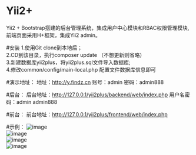 # Yii2+
Yii2 + Bootstrap搭建的后台管理系统，集成用户中心模块和RBAC权限管理模块,前端页面采用H+框架，集成Yii2 admin。

#安装
1.使用Git clone到本地后；<br>
2.CD到该目录，执行composer update （不想更新则省略）<br>
3.新建数据库yii2plus，将yii2plus.sql文件导入数据库;<br>
4.修改common/config/main-local.php 配置文件数据库信息即可<br>

#演示地址：
地址：http://y.findz.cn    账号：admin  密码：admin888

#后台：
后台地址：http://127.0.0.1/yii2plus/backend/web/index.php
用户名密码：admin   admin888

#前台：
前台地址：http://127.0.0.1/yii2plus/frontend/web/index.php

#示例：
![image](https://raw.githubusercontent.com/lzkong1029/Yii2-Plus/master/screenshot/login.png) <br>
![image](https://raw.githubusercontent.com/lzkong1029/Yii2-Plus/master/screenshot/index.png) <br>
![image](https://raw.githubusercontent.com/lzkong1029/Yii2-Plus/master/screenshot/menu.png) <br>
![image](https://raw.githubusercontent.com/lzkong1029/Yii2-Plus/master/screenshot/user.png) <br>

